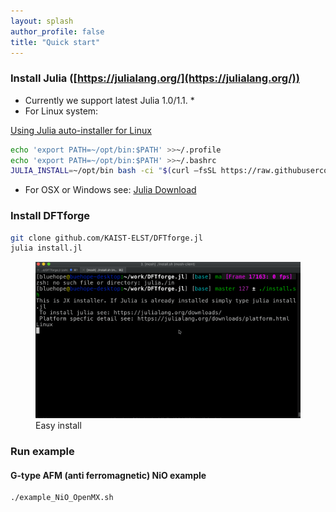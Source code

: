 ```yaml
---
layout: splash
author_profile: false
title: "Quick start"
---
```



### Install Julia ([https://julialang.org/](https://julialang.org/))

 * Currently we support latest Julia 1.0/1.1. *
 * For Linux system:

[Using Julia auto-installer for Linux](https://github.com/abelsiqueira/jill)

 ```bash
echo 'export PATH=~/opt/bin:$PATH' >>~/.profile
echo 'export PATH=~/opt/bin:$PATH' >>~/.bashrc
JULIA_INSTALL=~/opt/bin bash -ci "$(curl –fsSL https://raw.githubusercontent.com/abelsiqueira/jill/master/jill.sh)"
 ```

 * For OSX or Windows see: [Julia Download](https://julialang.org/downloads/)

### Install DFTforge
```bash
git clone github.com/KAIST-ELST/DFTforge.jl
julia install.jl
```

<figure>
   <a href="">
   <img src="/assets/images/install2.gif"  
      alt="Install example" />
   </a>
     <!--- style="max-height: 200px;" --->
   <figcaption> Easy install</figcaption>
</figure>


### Run example

#### G-type AFM (anti ferromagnetic) NiO example
```bash
./example_NiO_OpenMX.sh
```
